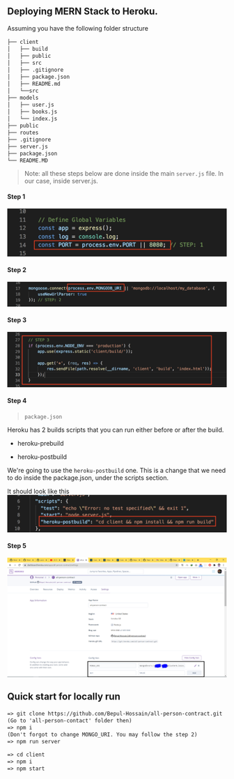 ## Deploying MERN Stack to Heroku.

Assuming you have the following folder structure

```
├── client
│   ├── build
│   ├── public
│   ├── src
│   ├── .gitignore
│   ├── package.json
│   ├── README.md
│   └──src
├── models
│   ├── user.js
│   ├── books.js
│   └── index.js
├── public
├── routes
├── .gitignore
├── server.js
├── package.json
└── README.MD
```
> Note: all these steps below are done inside the main `server.js` file. In our case, inside server.js. 

#### Step 1
![PORT Images](public/images/port.png)

#### Step 2
![MONGODB_URI](public/images/mongodb_uri.png)

#### Step 3
![Node Env](public/images/node_env.png)

#### Step 4
> `package.json`

Heroku has 2 builds scripts that you can run either before or after the build. 

- heroku-prebuild

- heroku-postbuild

We're going to use the `heroku-postbuild` one. This is a change that we need to do inside the package.json, under the scripts section.

It should look like this
![Heroku Post Build](public/images/heroku-postbuild.png)

#### Step 5
![Heroku upload](public/images/herokuupload.PNG)

## Quick start for locally run
```
=> git clone https://github.com/Bepul-Hossain/all-person-contract.git
(Go to 'all-person-contact' folder then)
=> npm i
(Don't forgot to change MONGO_URI. You may follow the step 2)
=> npm run server
```

```
=> cd client
=> npm i
=> npm start
```